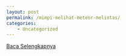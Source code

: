 ```yaml
---
layout: post
permalink: /mimpi-melihat-meteor-melintas/
categories:
    - Uncategorized
---
```


[Baca Selengkapnya](/06)